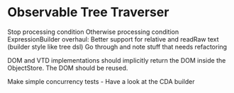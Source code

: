 # Observable Tree Traverser

Stop processing condition
Otherwise processing condition
ExpressionBuilder overhaul: Better support for relative and readRaw text (builder style like tree dsl)
Go through and note stuff that needs refactoring

DOM and VTD implementations should implicitly return the DOM inside the ObjectStore. The DOM should be reused.

Make simple concurrency tests - Have a look at the CDA builder
